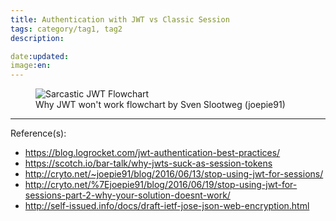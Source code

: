 ```yaml
---
title: Authentication with JWT vs Classic Session
tags: category/tag1, tag2
description:

date:updated:
image:en:
---
```


<figure class="image">
    <div>
        <img src="http://cryto.net/%7Ejoepie91/blog/attachments/jwt-flowchart.png" alt="Sarcastic JWT Flowchart">
    </div>
    <figcaption>
    Why JWT won't work flowchart by Sven Slootweg (joepie91)
    </figcaption>
</figure>

---
Reference(s):

- <https://blog.logrocket.com/jwt-authentication-best-practices/>
- <https://scotch.io/bar-talk/why-jwts-suck-as-session-tokens>
- <http://cryto.net/~joepie91/blog/2016/06/13/stop-using-jwt-for-sessions/>
- <http://cryto.net/%7Ejoepie91/blog/2016/06/19/stop-using-jwt-for-sessions-part-2-why-your-solution-doesnt-work/>
- <http://self-issued.info/docs/draft-ietf-jose-json-web-encryption.html>

